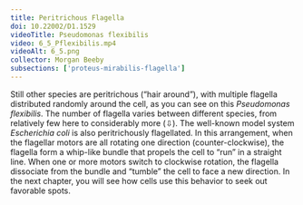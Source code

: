 ```yaml
---
title: Peritrichous Flagella
doi: 10.22002/D1.1529
videoTitle: Pseudomonas flexibilis
video: 6_5_Pflexibilis.mp4
videoAlt: 6_5.png
collector: Morgan Beeby
subsections: ['proteus-mirabilis-flagella']
---
```


Still other species are peritrichous (“hair around”), with multiple flagella distributed randomly around the cell, as you can see on this *Pseudomonas flexibilis*. The number of flagella varies between different species, from relatively few here to considerably more (⇩). The well-known model system *Escherichia coli* is also peritrichously flagellated. In this arrangement, when the flagellar motors are all rotating one direction (counter-clockwise), the flagella form a whip-like bundle that propels the cell to “run” in a straight line. When one or more motors switch to clockwise rotation, the flagella dissociate from the bundle and “tumble” the cell to face a new direction. In the next chapter, you will see how cells use this behavior to seek out favorable spots.

